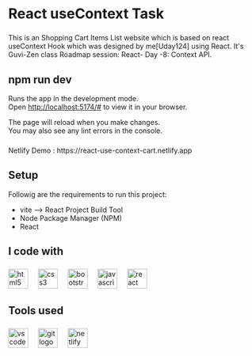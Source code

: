 # React useContext Task

###

<p align="left">This is an Shopping Cart Items List website which is based on react useContext Hook which was designed by me[Uday124] using React. It's Guvi-Zen class Roadmap session: React- Day -8: Context API.
</p>


## npm run dev

Runs the app in the development mode.\
Open [http://localhost:5174/#](http://localhost:5174/#) to view it in your browser.

The page will reload when you make changes.\
You may also see any lint errors in the console.

###

 <p align="1eft">Netlify Demo : https://react-use-context-cart.netlify.app</p> 


## Setup

Followig are the requirements to run this project:
- vite --> React Project Build Tool
- Node Package Manager (NPM)
- React


###

<h2 align="left">I code with</h2>

###

<div align="left">
  <img src="https://cdn.jsdelivr.net/gh/devicons/devicon/icons/html5/html5-original.svg" height="40" alt="html5 logo"  />
  <img width="12" />
  <img src="https://cdn.jsdelivr.net/gh/devicons/devicon/icons/css3/css3-original.svg" height="40" alt="css3 logo"  />
  <img width="12" />
  <img src="https://cdn.jsdelivr.net/gh/devicons/devicon/icons/bootstrap/bootstrap-original.svg" height="40" alt="bootstrap logo"  />
  <img width="12" />
  <img src="https://cdn.jsdelivr.net/gh/devicons/devicon/icons/javascript/javascript-original.svg" height="40" alt="javascript logo"  />
  <img width="12" />
  <img src="https://skillicons.dev/icons?i=react" height="40" alt="react logo"  />
</div>

###

<h2 align="left">Tools used</h2>

###

<div align="left">
  <img src="https://cdn.simpleicons.org/visualstudiocode/007ACC" height="40" alt="vscode logo"  />
  <img width="12" />
  <img src="https://cdn.simpleicons.org/git/F05032" height="40" alt="git logo"  />
  <img width="12" />
  <img src="https://cdn.simpleicons.org/netlify/00C7B7" height="40" alt="netlify logo"  />
</div>
